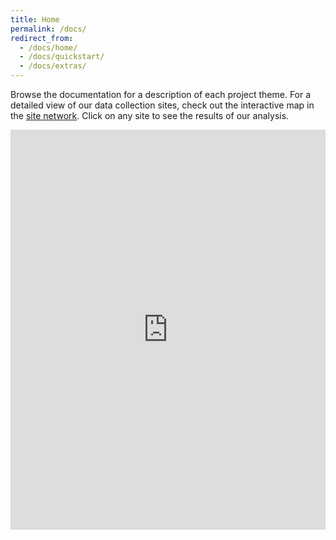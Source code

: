 ```yaml
---
title: Home
permalink: /docs/
redirect_from:
  - /docs/home/
  - /docs/quickstart/
  - /docs/extras/
---
```

Browse the documentation for a description of each project theme. For a detailed view of our data collection sites, check out the interactive map in the [site network](/docs/observation-sites/). Click on any site to see the results of our analysis.

<iframe src="https://www.google.com/maps/d/u/0/embed?mid=1qI5Z_rF0m-pn5pd9dbPSd0JIu5XiQkPE&ehbc=2E312F" frameborder="0" allowfullscreen style="width:100%;height:640px;"></iframe>

